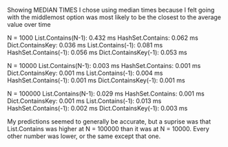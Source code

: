 Showing MEDIAN TIMES
I chose using median times because I felt going with the middlemost option was most likely to be the closest to the average value over time

N = 1000
List.Contains(N-1):   0.432 ms
HashSet.Contains:     0.062 ms
Dict.ContainsKey:     0.036 ms
List.Contains(-1):    0.081 ms
HashSet.Contains(-1): 0.056 ms
Dict.ContainsKey(-1): 0.053 ms

N = 10000
List.Contains(N-1):   0.003 ms
HashSet.Contains:     0.001 ms
Dict.ContainsKey:     0.001 ms
List.Contains(-1):    0.004 ms
HashSet.Contains(-1): 0.001 ms
Dict.ContainsKey(-1): 0.001 ms

N = 100000
List.Contains(N-1):   0.029 ms
HashSet.Contains:     0.001 ms
Dict.ContainsKey:     0.001 ms
List.Contains(-1):    0.013 ms
HashSet.Contains(-1): 0.002 ms
Dict.ContainsKey(-1): 0.003 ms



My predictions seemed to generally be accurate, but a suprise was that List.Contains was higher at N = 100000 than it was at N = 10000.
Every other number was lower, or the same except that one. 